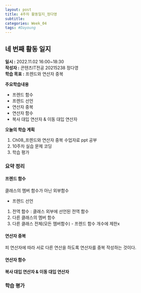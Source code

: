 ```yaml
---
layout: post
title: 4주차 활동일지_정다영
subtitle:
categories: Week_04
tags: #Dayoung
---
```

## 네 번째 활동 일지
**일시 :** 2022.11.02 16:00~18:30  
**작성자 :** 콘텐츠IT전공 20215238 정다영   
**학습 목표 :** 프렌드와 연산자 중복      

**주요학습내용**   
- 프렌드 함수   
- 프렌드 선언   
- 연산자 중복   
- 연산자 함수   
- 복사 대입 연산자 & 이동 대입 연산자   

**오늘의 학습 계획**
1. Ch08_프렌드와 연산자 중복 수업자료 ppt 공부
2. 10주차 실습 문제 코딩  
3. 학습 평가
### 요약 정리

#### 프렌드 함수   
클래스의 멤버 함수가 아닌 외부함수

 - 프렌드 선언   
1. 전역 함수 : 클래스 외부에 선언된 전역 함수   
2. 다른 클래스의 멤버 함수   
3. 다른 클래스 전체(모든 멤버함수) - 프렌드 함수 개수에 제한x

#### 연산자 중복   
피 연산자에 따라 서로 다른 연산을 하도록 연산자를 중복 작성하는 것이다.


#### 연산자 함수   



#### 복사 대입 연산자 & 이동 대입 연산자  



### 학습 평가
 
